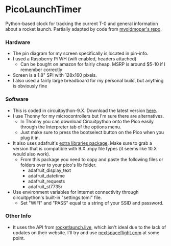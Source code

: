 # PicoLaunchTimer
Python-based clock for tracking the current T-0 and general information about a rocket launch.
Partially adapted by code from [myoldmopar's repo](https://github.com/okielife/TemperatureSensing).

### Hardware
- The pin diagram for my screen specifically is located in pin-info.
- I used a Raspberry Pi WH (wifi enabled, headers attached)
  - Can be bought on amazon for fairly cheap. MSRP is around $5-10 if I remember correctly
- Screen is a 1.8" SPI with 128x160 pixels.
- I also used a fairly large breadboard for my personal build, but anything is obviously fine

### Software
- This is coded in circuitpython-9.X. Download the latest version [here](https://circuitpython.org/board/raspberry_pi_pico_w/).
- I use Thonny for my microcontrollers but I'm sure there are alternatives.
  - In Thonny you can download Circuitpython onto the Pico easily through the Interpreter tab of the options menu.
  - Just make sure to press the bootselect button on the Pico when you plug it in.
- It also uses adafruit's [extra libraries package](https://circuitpython.org/libraries). Make sure to grab a version that is compatible with 9.X .mpy file types (it seems like 10.X would also work).
  - From this package you need to copy and paste the following files or folders over to your pico's lib folder.
    - adafruit_display_text
    - adafruit_datetime
    - adafruit_requests
    - adafruit_st7735r
- Use environment variables for internet connectivity through circuitpython's built-in "settings.toml" file. 
  - Set "WIFI" and "PASS" equal to a string of your SSID and password.

### Other Info
- It uses the API from [rocketlaunch.live](https://rocketlaunch.live), which isn't ideal due to the lack of updates on their website. I'll try and use [nextspaceflight.com](https://nextspaceflight.com) at some point.